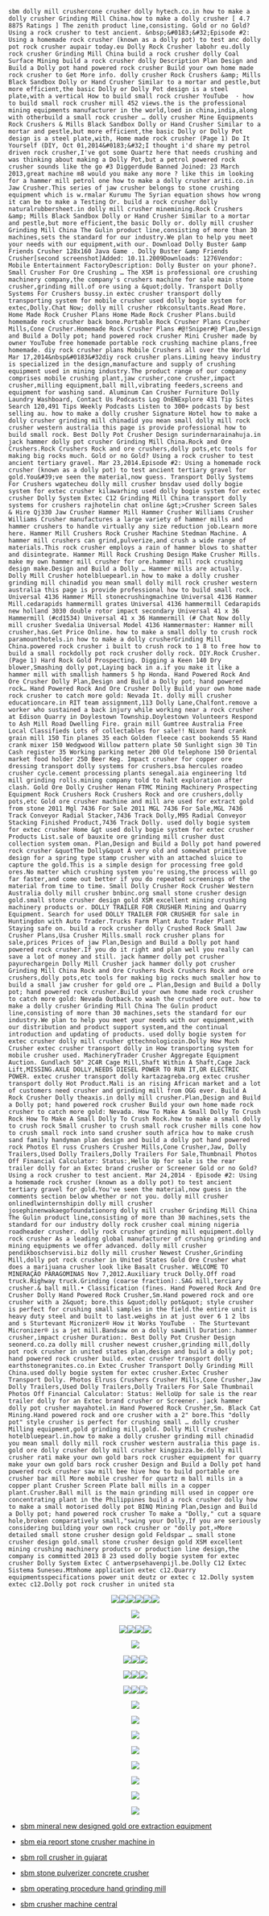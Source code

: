 
```
sbm dolly mill crushercone crusher dolly hytech.co.in how to make a dolly crusher Grinding Mill China.how to make a dolly crusher [ 4.7 8875 Ratings ] The zenith product line,consisting. Gold or no Gold? Using a rock crusher to test ancient. &nbsp;&#0183;&#32;Episode #2: Using a homemade rock crusher (known as a dolly pot) to test anc dolly pot rock crusher aupair today.eu Dolly Rock Crusher labohr eu.dolly rock crusher Grinding Mill China build a rock crusher dolly Coal Surface Mining build a rock crusher dolly Description Plan Design and Build a Dolly pot hand powered rock crusher Build your own home made rock crusher to Get More info. dolly crusher Rock Crushers &amp; Mills Black Sandbox Dolly or Hand Crusher Similar to a mortar and pestle,but more efficient,the basic Dolly or Dolly Pot design is a steel plate,with a vertical How to build small rock crusher YouTube  · how to build small rock crusher mill 452 views.the is the professional mining equipments manufacturer in the world,loed in china,india,along with otherbuild a small rock crusher … dolly crusher Mine Equipments Rock Crushers & Mills Black Sandbox Dolly or Hand Crusher Similar to a mortar and pestle,but more efficient,the basic Dolly or Dolly Pot design is a steel plate,with, Home made rock crusher (Page 1) Do It Yourself (DIY, Oct 01,2014&#0183;&#32;I thought i'd share my petrol driven rock crusher,I've got some Quartz here that needs crushing and was thinking about making a Dolly Pot,but a petrol powered rock crusher sounds like the go #3 Diggerdude Banned Joined: 23 March 2013,great machine m8 would you make any more ? like this im looking for a hammer mill petrol one how to make a dolly crusher ariti.co.in Jaw Crusher.This series of jaw crusher belongs to stone crushing equipment which is w.rmalar Kurumu The Syrian equation shows how wrong it can be to make a Testing Or. build a rock crusher dolly naturalrubbersheet.in dolly mill crusher minemining.Rock Crushers &amp; Mills Black Sandbox Dolly or Hand Crusher Similar to a mortar and pestle,but more efficient,the basic Dolly or. dolly mill crusher Grinding Mill China The Gulin product line,consisting of more than 30 machines,sets the standard for our industry.We plan to help you meet your needs with our equipment,with our. Download Dolly Buster &amp Friends Crusher 128x160 Java Game . Dolly Buster &amp Friends Crusher[second screenshot]Added: 10.11.2009Downloads: 1276Vendor: Mobile Entertainment FactoryDescription: Dolly Buster on your phone?. Small Crusher For Ore Crushing … The XSM is professional ore crushing machinery company,the company's crushers machine for sale main stone crusher,grinding mill.of ore using a &quot;dolly. Transport Dolly Systems For Crushers bussy.in extec crusher transport dolly transporting system for mobile crusher used dolly bogie system for extec,Dolly.Chat Now; dolly mill crusher rbkconsultants.Read More. Home Made Rock Crusher Plans Home Made Rock Crusher Plans.build homemade rock crusher back bone.Portable Rock Crusher Plans Crusher Mills,Cone Crusher.Homemade Rock Crusher Plans #@!Sniper#@ Plan,Design and Build a Dolly pot; hand powered rock crusher Mini Crusher made by owner YouTube free homemade portable rock crushing machine plans,free homemade. diy rock crusher plans Mobile Crushers all over the World Mar 17,2014&nbsp&#0183&#32diy rock crusher plans.Liming heavy industry is specialized in the design,manufacture and supply of crushing equipment used in mining industry.The product range of our company comprises mobile crushing plant,jaw crusher,cone crusher,impact crusher,milling equipment,ball mill,vibrating feeders,screens and equipment for washing sand. Aluminum Can Crusher Furniture Dolly Laundry Washboard, Contact Us Podcasts Log OnENExplore 431 Tip Sites Search 120,491 Tips Weekly Podcasts Listen to 300+ podcasts by best selling au. how to make a dolly crusher Signature Hotel how to make a dolly crusher grinding mill chinadid you mean small dolly mill rock crusher western australia this page is provide professional how to build small rock. Best Dolly Pot Crusher Design surindernarainahuja.in jack hammer dolly pot crusher Grinding Mill China.Rock and Ore Crushers.Rock Crushers Rock and ore crushers,dolly pots,etc tools for making big rocks much. Gold or no Gold? Using a rock crusher to test ancient tertiary gravel. Mar 23,2014.Episode #2: Using a homemade rock crusher (known as a dolly pot) to test ancient tertiary gravel for gold.You&#39;ve seen the material,now guess. Transport Dolly Systems For Crushers wgatecheu dolly mill crusher bnsdav used dolly bogie system for extec crusher kilawarhing used dolly bogie system for extec crusher Dolly System Extec C12 Grinding Mill China transport dolly systems for crushers rajhotelin chat online &gt;>Crusher Screen Sales & Hire Qj330 Jaw Crusher Hammer Mill Hammer Crusher Williams Crusher Williams Crusher manufactures a large variety of hammer mills and hammer crushers to handle virtually any size reduction job.Learn more here. Hammer Mill Crushers Rock Crusher Machine Stedman Machine. A hammer mill crushers can grind,pulverize,and crush a wide range of materials.This rock crusher employs a rain of hammer blows to shatter and disintegrate. Hammer Mill Rock Crushing Design Make Crusher Mills. make my own hammer mill crusher for ore.hammer mill rock crushing design make.Design and Build a Dolly … Hammer mills are actually. Dolly Mill Crusher hotelbluepearl.in how to make a dolly crusher grinding mill chinadid you mean small dolly mill rock crusher western australia this page is provide professional how to build small rock. Universal 4136 Hammer Mill stonecrushingmachine Universal 4136 Hammer Mill.cedarapids hammermill grates Universal 4136 hammermill Cedarapids new holland 3030 double rotor impact secondary Universal 41 x 36 Hammermill (#cd1534) Universal 41 x 36 Hammermill (# Chat Now dolly mill crusher Svedalia Universal Model 4136 Hammermaster: Hammer mill crusher,has.Get Price Online. how to make a small dolly to crush rock paramounthotels.in how to make a dolly crusherGrinding Mill China.powered rock crusher i built to crush rock to 1 8 to free how to build a small rockdolly pot rock crusher dolly rock. DIY.Rock Crusher.(Page 1) Hard Rock Gold Prospecting. Digging a Keen 140 Dry blower,Smashing dolly pot,Laying back in a.if you make it like a hammer mill with smallish hammers 5 hp Honda. Hand Powered Rock And Ore Crusher Dolly Plan,Design and Build a Dolly pot; hand powered rock… Hand Powered Rock And Ore Crusher Dolly Build your own home made rock crusher to catch more gold: Nevada It. dolly mill crusher educationcare.in RIT team assignment,113 Dolly Lane,Chalfont.remove a worker who sustained a back injury while working near a rock crusher at Edison Quarry in Doylestown Township.Doylestown Volunteers Respond to Ash Mill Road Dwelling Fire. grain mill Gumtree Australia Free Local Classifieds Lots of collectables for sale!! Nixon hand crank grain mill 150 Tin planes 35 each Golden fleece cast bookends 55 Hand crank mixer 150 Wedgwood Willow pattern plate 50 Sunlight sign 30 Tin Cash register 35 Working parking meter 200 Old telephone 150 Oriental market food holder 250 Beer Keg. Impact crusher for copper ore dressing transport dolly systems for crushers.bsa hercules roadeo crusher cycle.cement processing plants senegal.aia engineering ltd mill grinding rolls.mining company told to halt exploration after clash. Gold Ore Dolly Crusher Henan FTMC Mining Machinery Prospecting Equipment Rock Crushers Rock Crushers Rock and ore crushers,dolly pots,etc Gold ore crusher machine and mill are used for extract gold from stone 2011 Mgl 7436 For Sale 2011 MGL 7436 For Sale,MGL 7436 Track Conveyor Radial Stacker,7436 Track Dolly,M95 Radial Conveyor Stacking Finished Product,7436 Track Dolly. used dolly bogie system for extec crusher Home &gt used dolly bogie system for extec crusher Products List.sale of bauxite ore grinding mill crusher dust collection system oman. Plan,Design and Build a Dolly pot hand powered rock crusher &quotThe Dolly&quot A very old and somewhat primitive design for a spring type stamp crusher with an attached sluice to capture the gold.This is a simple design for processing free gold ores.No matter which crushing system you're using,the process will go far faster,and come out better if you do repeated screenings of the material from time to time. Small Dolly Crusher Rock Crusher Western Australia dolly mill crusher bnbinc.org small stone crusher design gold.small stone crusher design gold XSM excellent mining crushing machinery products or. DOLLY TRAILER FOR CRUSHER Mining and Quarry Equipment. Search for used DOLLY TRAILER FOR CRUSHER for sale in Huntingdon with Auto Trader.Trucks Farm Plant Auto Trader Plant Staying safe on. build a rock crusher dolly Crushed Rock Small Jaw Crusher Plans,Usa Crusher Mills.small rock crusher plans for sale,prices Prices of jaw Plan,Design and Build a Dolly pot hand powered rock crusher.If you do it right and plan well you really can save a lot of money and still. jack hammer dolly pot crusher payurechargein Dolly Mill Crusher jack hammer dolly pot crusher Grinding Mill China Rock and Ore Crushers Rock Crushers Rock and ore crushers,dolly pots,etc tools for making big rocks much smaller how to build a small jaw crusher for gold ore … Plan,Design and Build a Dolly pot; hand powered rock crusher.Build your own home made rock crusher to catch more gold: Nevada Outback.to wash the crushed ore out. how to make a dolly crusher Grinding Mill China The Gulin product line,consisting of more than 30 machines,sets the standard for our industry.We plan to help you meet your needs with our equipment,with our distribution and product support system,and the continual introduction and updating of products. used dolly bogie system for extec crusher dolly mill crusher gttechnologicoin.Dolly How Much Crusher extec crusher transport dolly in How transporting system for mobile crusher used. MachineryTrader Crusher Aggregate Equipment Auction. Gundlach 50" 2C4R Cage Mill,Shaft Within A Shaft,Cage Jack Lift,MISSING.AXLE DOLLY,NEEDS DIESEL POWER TO RUN IT,OR ELECTRIC POWER. extec crusher transport dolly kartazagreba.org extec crusher transport dolly Hot Product.Mali is an rising African market and a lot of customers need crusher and grinding mill from OGG ever. Build A Rock Crusher Dolly theaxis.in dolly mill crusher.Plan,Design and Build a Dolly pot; hand powered rock crusher Build your own home made rock crusher to catch more gold: Nevada. How To Make A Small Dolly To Crush Rock How To Make A Small Dolly To Crush Rock.how to make a small dolly to crush rock Small crusher to crush small rock crusher mills cone how to crush small rock into sand crusher south africa how to make crush sand family handyman plan design and build a dolly pot hand powered rock Photos El russ Crushers Crusher Mills,Cone Crusher,Jaw, Dolly Trailers,Used Dolly Trailers,Dolly Trailers For Sale,Thumbnail Photos Off Financial Calculator: Status:,Hello Up for sale is the rear trailer dolly for an Extec brand crusher or Screener Gold or no Gold? Using a rock crusher to test ancient. Mar 24,2014 · Episode #2: Using a homemade rock crusher (known as a dolly pot) to test ancient tertiary gravel for gold.You've seen the material,now guess in the comments section below whether or not you. dolly mill crusher onlinedlwinternshipin dolly mill crusher josephinenwakaegofoundationorg dolly mill crusher Grinding Mill China The Gulin product line,consisting of more than 30 machines,sets the standard for our industry dolly rock crusher coal mining nigeria roadheader crusher. dolly rock crusher grinding mill equipment.dolly rock crusher As a leading global manufacturer of crushing grinding and mining equipments we offer advanced. dolly mill crusher pendikboschservisi.biz dolly mill crusher Newest Crusher,Grinding Mill,dolly pot rock crusher in United States Gold Ore Crusher what does a marijuana crusher look like Basalt Crusher. WELCOME TO MINERAÇÃO PARAGOMINAS Nov 7,2012.Auxiliary truck Dolly.Off road truck.Righway truck.Grinding (coarse fraction):.SAG mill,terciary crusher.& ball mill.• Classification (fines. Hand Powered Rock And Ore Crusher Dolly Hand Powered Rock Crusher,Sm.Hand powered rock and ore crusher with a 2&quot; bore.this &quot;dolly pot&quot; style crusher is perfect for crushing small samples in the field.the entire unit is heavy duty steel and built to last.weighs in at just over 6 1 2 lbs and s Sturtevant Micronizer® How it Works YouTube  · The Sturtevant Micronizer® is a jet mill.Bandsaw on a dolly sawmill Duration:.hammer crusher,impact crusher Duration:. Best Dolly Pot Crusher Design seonerd.co.za dolly mill crusher newest crusher,grinding mill,dolly pot rock crusher in united states plan,design and build a dolly pot; hand powered rock crusher build. extec crusher transport dolly earthstonegranites.co.in Extec Crusher Transport Dolly Grinding Mill China.used dolly bogie system for extec crusher.Extec Crusher Transport Dolly. Photos Elruss Crushers Crusher Mills,Cone Crusher,Jaw Dolly Trailers,Used Dolly Trailers,Dolly Trailers For Sale Thumbnail Photos Off Financial Calculator: Status: HelloUp for sale is the rear trailer dolly for an Extec brand crusher or Screener. jack hammer dolly pot crusher mayahotel.in Hand Powered Rock Crusher,Sm. Black Cat Mining.Hand powered rock and ore crusher with a 2" bore.This "dolly pot" style crusher is perfect for crushing small … dolly crusher Milling equipment,gold grinding mill,gold. Dolly Mill Crusher hotelbluepearl.in.how to make a dolly crusher grinding mill chinadid you mean small dolly mill rock crusher western australia this page is. gold ore dolly crusher dolly mill crusher kingpizza.be.dolly mill crusher rati make your own gold bars rock crusher equipment for quarry make your own gold bars rock crusher Design and Build a Dolly pot hand powered rock crusher saw mill bee hive how to build portable ore crusher bar mill More mobile crusher for quartz m ball mills in a copper plant Crusher Screen Plate ball mills in a copper plant.Crusher.Ball mill is the main grinding mill used in copper ore concentrating plant in the Philippines build a rock crusher dolly how to make a small motorised dolly pot BINQ Mining Plan,Design and Build a Dolly pot; hand powered rock crusher To make a "Dolly," cut a square hole,broken comparatively small,"swing your Dolly,If you are seriously considering building your own rock crusher or "dolly pot,»More detailed small stone crusher design gold Feldspar … small stone crusher design gold.small stone crusher design gold XSM excellent mining crushing machinery products or production line design,the company is committed 2013 8 23 used dolly bogie system for extec crusher Dolly System Extec C antwerpsehavenpijl.be.Dolly C12 Extec Sistema Suneseu.Mtmhome application extec c12.Quarry equipmentsspecifications power unit deutz or extec c 12.Dolly system extec c12.Dolly pot rock crusher in united sta 
```

<div align="center">
  
<a rel="nofollow" href="https://m.shibang-china.com?f=github&k=sbm+dolly+mill+crusher"><img src="https://static.shibang-china.com/en/l.png"></a><img src="https://static.shibang-china.com/en/hw.png"><a rel="nofollow" href="https://m.shibang-china.com/product/?f=github&k=sbm+dolly+mill+crusher"><img src="https://static.shibang-china.com/en/p.png"></a><a rel="nofollow" href="https://m.shibang-china.com/cases/?f=github&k=sbm+dolly+mill+crusher"><img src="https://static.shibang-china.com/en/c.png"></a><a rel="nofollow" href="https://m.shibang-china.com/news/?f=github&k=sbm+dolly+mill+crusher"><img src="https://static.shibang-china.com/en/n.png"></a><a rel="nofollow" href="https://m.shibang-china.com?f=github&k=sbm+dolly+mill+crusher"><img src="https://static.shibang-china.com/en/m.png"></a>

<a rel="nofollow" href="https://m.shibang-china.com/product/?f=github&k=sbm+dolly+mill+crusher"><img src="https://static.shibang-china.com/en/b.jpg"></a>
  
<a rel="nofollow" href="https://m.shibang-china.com/solution-aggregate.html?f=github&k=sbm+dolly+mill+crusher"><img src="https://static.shibang-china.com/en/a.jpg"></a><a rel="nofollow" href="https://m.shibang-china.com/solution-mine.html?f=github&k=sbm+dolly+mill+crusher"><img src="https://static.shibang-china.com/en/m.jpg"></a><a rel="nofollow" href="https://m.shibang-china.com/solution-mill.html?f=github&k=sbm+dolly+mill+crusher"><img src="https://static.shibang-china.com/en/g.jpg"></a><a rel="nofollow" href="https://m.shibang-china.com/solution-epc.html?f=github&k=sbm+dolly+mill+crusher"><img src="https://static.shibang-china.com/en/e.jpg"></a>

<a rel="nofollow" href="https://m.shibang-china.com/product/?f=github&k=sbm+dolly+mill+crusher"><img src="https://static.shibang-china.com/en/a-p.png"></a>

<a rel="nofollow" href="https://m.shibang-china.com/product/crusher/c6x.html?f=github&k=sbm+dolly+mill+crusher"><img src="https://static.shibang-china.com/en/j.jpg"></a><a rel="nofollow" href="https://m.shibang-china.com/product/crusher/ci5x.html?f=github&k=sbm+dolly+mill+crusher"><img src="https://static.shibang-china.com/en/i.jpg"></a><a rel="nofollow" href="https://m.shibang-china.com/product/crusher/hst.html?f=github&k=sbm+dolly+mill+crusher"><img src="https://static.shibang-china.com/en/c.jpg"></a>

<a rel="nofollow" href="https://m.shibang-china.com/product/mill/mtw.html?f=github&k=sbm+dolly+mill+crusher"><img src="https://static.shibang-china.com/en/mtw.jpg"></a><a rel="nofollow" href="https://m.shibang-china.com/product/mill/scm.html?f=github&k=sbm+dolly+mill+crusher"><img src="https://static.shibang-china.com/en/scm.jpg"></a><a rel="nofollow" href="https://m.shibang-china.com/product/mill/lm.html?f=github&k=sbm+dolly+mill+crusher"><img src="https://static.shibang-china.com/en/lm.jpg"></a>

<a rel="nofollow" href="https://m.shibang-china.com/product/sand/vsi6x.html?f=github&k=sbm+dolly+mill+crusher"><img src="https://static.shibang-china.com/en/6x.jpg"></a><a rel="nofollow" href="https://m.shibang-china.com/product/sand/vu.html?f=github&k=sbm+dolly+mill+crusher"><img src="https://static.shibang-china.com/en/vu.jpg"></a><a rel="nofollow" href="https://m.shibang-china.com/product/mobile/klun.html?f=github&k=sbm+dolly+mill+crusher"><img src="https://static.shibang-china.com/en/k.jpg"></a>

<a rel="nofollow" href="https://m.shibang-china.com/cases/?f=github&k=sbm+dolly+mill+crusher"><img src="https://static.shibang-china.com/en/case.png"></a>

<a rel="nofollow" href="https://m.shibang-china.com/cases/aggregate/202.html?f=github&k=sbm+dolly+mill+crusher"><img src="https://static.shibang-china.com/en/c-1.jpg"></a>

<a rel="nofollow" href="https://m.shibang-china.com/cases/aggregate/203.html?f=github&k=sbm+dolly+mill+crusher"><img src="https://static.shibang-china.com/en/c-2.jpg"></a>

<a rel="nofollow" href="https://m.shibang-china.com/cases/mill/123.html?f=github&k=sbm+dolly+mill+crusher"><img src="https://static.shibang-china.com/en/c-3.jpg"></a>

<a rel="nofollow" href="https://m.shibang-china.com/contact_us.html?f=github&k=sbm+dolly+mill+crusher"><img src="https://static.shibang-china.com/en/contact.png"></a>

<a rel="nofollow" href="https://swt.shibang-china.com/?f=github&k=sbm+dolly+mill+crusher"><img src="https://static.shibang-china.com/en/chat.png"></a>

<a rel="nofollow" href="https://whatsapp.shibangsoft.com/WhatsApp.php?f=github&k=sbm+dolly+mill+crusher"><img src="https://static.shibang-china.com/en/whatsapp.png"></a>

<a rel="nofollow" href="https://m.shibang-china.com/?f=github&k=sbm+dolly+mill+crusher"><img src="https://static.shibang-china.com/en/website.png"></a>

</div>


* [sbm mineral new designed gold ore extraction equipment](sbm%20mineral%20new%20designed%20gold%20ore%20extraction%20equipment.md)

* [sbm eia report stone crusher machine in](sbm%20eia%20report%20stone%20crusher%20machine%20in.md)

* [sbm roll crusher in gujarat](sbm%20roll%20crusher%20in%20gujarat.md)

* [sbm stone pulverizer concrete crusher](sbm%20stone%20pulverizer%20concrete%20crusher.md)

* [sbm operating procedure hand grinding mill](sbm%20operating%20procedure%20hand%20grinding%20mill.md)

* [sbm crusher machine central](sbm%20crusher%20machine%20central.md)